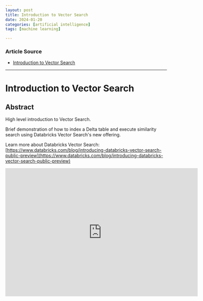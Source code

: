 ```yaml
---
layout: post
title: Introduction to Vector Search
date: 2024-01-20
categories: [artificial intelligence]
tags: [machine learning]

---
```


### Article Source

* [Introduction to Vector Search](https://www.youtube.com/watch?v=v_RvESp1frs)

---

# Introduction to Vector Search

## Abstract

High level introduction to Vector Search.  

Brief demonstration of how to index a Delta table and execute similarity search using Databricks Vector Search's new offering.

Learn more about Databricks Vector Search: [https://www.databricks.com/blog/introducing-databricks-vector-search-public-preview](https://www.databricks.com/blog/introducing-databricks-vector-search-public-preview)

<iframe width="600" height="400" src="https://www.youtube.com/embed/v_RvESp1frs?si=fN8esD-dDadAs-Vs" title="YouTube video player" frameborder="0" allow="accelerometer; autoplay; clipboard-write; encrypted-media; gyroscope; picture-in-picture; web-share" allowfullscreen></iframe>